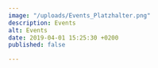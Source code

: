 ```yaml
---
image: "/uploads/Events_Platzhalter.png"
description: Events
alt: Events
date: 2019-04-01 15:25:30 +0200
published: false

---
```

